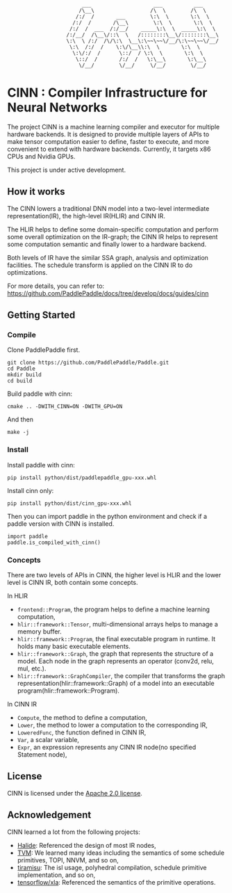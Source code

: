 ```
                        ___                    ___          ___
                       /\__\                  /\  \        /\  \
                      /:/  /       ___        \:\  \       \:\  \
                     /:/  /       /\__\        \:\  \       \:\  \
                    /:/  /  ___  /:/__/    _____\:\  \  _____\:\  \
                   /:/__/  /\__\/::\  \   /::::::::\__\/::::::::\__\
                   \:\  \ /:/  /\/\:\  \__\:\~~\~~\/__/\:\~~\~~\/__/
                    \:\  /:/  /    \:\/\__\\:\  \       \:\  \
                     \:\/:/  /      \::/  / \:\  \       \:\  \
                      \::/  /       /:/  /   \:\__\       \:\__\
                       \/__/        \/__/     \/__/        \/__/

```


# CINN : Compiler Infrastructure for Neural Networks

The project CINN is a machine learning compiler and executor for multiple hardware backends.
It is designed to provide multiple layers of APIs to make tensor computation easier to define,  faster to execute, and more convenient to extend with hardware backends.
Currently, it targets x86 CPUs and Nvidia GPUs.

This project is under active development.

## How it works

The CINN lowers a traditional DNN model into a two-level intermediate representation(IR), the high-level IR(HLIR) and CINN IR.

The HLIR helps to define some domain-specific computation and perform some overall optimization on the IR-graph;
the CINN IR helps to represent some computation semantic and finally lower to a hardware backend.

Both levels of IR have the similar SSA graph, analysis and optimization facilities.
The schedule transform is applied on the CINN IR to do optimizations.

For more details, you can refer to:
https://github.com/PaddlePaddle/docs/tree/develop/docs/guides/cinn

##  Getting Started

### Compile

Clone PaddlePaddle first.

```
git clone https://github.com/PaddlePaddle/Paddle.git
cd Paddle
mkdir build
cd build
```

Build paddle with cinn:

```
cmake .. -DWITH_CINN=ON -DWITH_GPU=ON
```

And then

```
make -j
```

### Install

Install paddle with cinn:

```
pip install python/dist/paddlepaddle_gpu-xxx.whl
```

Install cinn only:

```
pip install python/dist/cinn_gpu-xxx.whl
```

Then you can import paddle in the python environment and check if a paddle version with CINN is installed.

```
import paddle
paddle.is_compiled_with_cinn()
```

### Concepts

There are two levels of APIs in CINN, the higher level is HLIR and the lower level is CINN IR, both contain some concepts.

In HLIR

- `frontend::Program`, the program helps to define a machine learning computation,
- `hlir::framework::Tensor`, multi-dimensional arrays helps to manage a memory buffer.
- `hlir::framework::Program`, the final executable program in runtime. It holds many basic executable elements.
- `hlir::framework::Graph`, the graph that represents the structure of a model. Each node in the graph represents an operator (conv2d, relu, mul, etc.).
- `hlir::framework::GraphCompiler`, the compiler that transforms the graph representation(hlir::framework::Graph) of a model into an executable program(hlir::framework::Program).

In CINN IR

- `Compute`, the method to define a computation,
- `Lower`, the method to lower a computation to the corresponding IR,
- `LoweredFunc`, the function defined in CINN IR,
- `Var`, a scalar variable,
- `Expr`, an expression represents any CINN IR node(no specified Statement node),

## License

CINN is licensed under the [Apache 2.0 license](LICENSE).

## Acknowledgement

CINN learned a lot from the following projects:

- [Halide](https://github.com/halide/Halide): Referenced the design of most IR nodes,
- [TVM](https://github.com/apache/tvm): We learned many ideas including the semantics of some schedule primitives, TOPI, NNVM, and so on,
- [tiramisu](https://github.com/Tiramisu-Compiler): The isl usage, polyhedral compilation, schedule primitive implementation, and so on,
- [tensorflow/xla](https://github.com/tensorflow/tensorflow/tree/master/tensorflow/compiler/xla): Referenced the semantics of the primitive operations.
